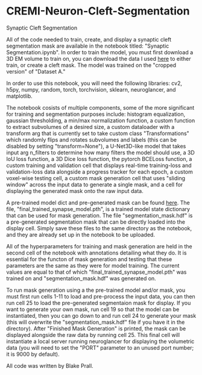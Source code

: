 # CREMI-Neuron-Cleft-Segmentation
Synaptic Cleft Segmentation


All of the code needed to train, create, and display a synaptic cleft segmentation mask are available in the notebook titled: "Synaptic Segmentation.ipynb". In order to train the model, you must first download a 3D EM volume to train on, you can download the data I used [here](https://cremi.org/data/) to either train, or create a cleft mask. The model was trained on the "cropped version" of "Dataset A."

In order to use this notebook, you will need the following libraries: cv2, h5py, numpy, random, torch, torchvision, sklearn, neuroglancer, and matplotlib.

The notebook cosists of multiple components, some of the more significant for training and segmentation purposes include: histogram equalization, gaussian thresholding, a min/max normalization function, a custom function to extract subvolumes of a desired size, a custom dataloader with a transform arg that is currently set to take custom class "Transformations" which randomly flips and rotates subvolumes and labels (this can be disabled by setting "transform=None"), a U-Net3D-like model that takes input arg n_filters to determine how many filters the model should use, a 3D IoU loss function, a 3D Dice loss function, the pytorch BCELoss function, a custom training and validation cell that displays real-time training-loss and validation-loss data alongside a progress tracker for each epoch, a custom voxel-wise testing cell, a custom mask generation cell that uses "sliding window" across the input data to generate a single mask, and a cell for displaying the generated mask onto the raw input data. 

A pre-trained model dict and pre-generated mask can be found [here](https://drive.google.com/drive/folders/1ML912JIxkp9qZ_mLMdHyseDSaqw0EPec?usp=share_link). The file, "final_trained_synapse_model.pth", is a trained model state dictionary that can be used for mask generation. The file "segmentation_mask.hdf" is a pre-generated segmentation mask that can be directly loaded into the display cell. Simply save these files to the same directory as the notebook, and they are already set up in the notebook to be uploaded.

All of the hyperparameters for training and mask generation are held in the second cell of the notebook with annotations detailing what they do. It is essential for the functon of mask generation and testing that these parameters are the same as they were for model training. The current values are equal to that of which "final_trained_synapse_model.pth" was trained on and "segmentation_mask.hdf" was generated on.

To run mask generation using a the pre-trained model and/or mask, you must first run cells 1-11 to load and pre-process the input data, you can then run cell 25 to load the pre-generated segmentaion mask for display. If you want to generate your own mask, run cell 19 so that the model can be instantiated, then you can go down to and run cell 24 to generate your mask (this will overwrite the "segmentation_mask.hdf" file if you have it in the directory). After "Finished Mask Generation" is printed, the mask can be displayed alongside the raw data by running cell 25. This final cell will instantiate a local server running neuroglancer for displaying the volumetric data (you will need to set the "PORT" parameter to an unused port number; it is 9000 by default).

All code was written by Blake Prall.
